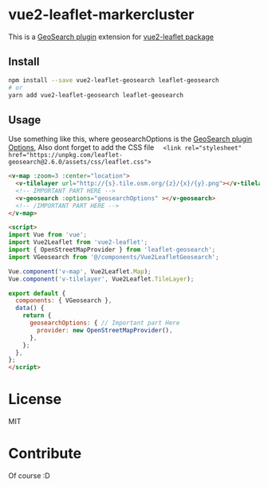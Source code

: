 # vue2-leaflet-markercluster

This is a [GeoSearch plugin](https://github.com/smeijer/leaflet-geosearch) extension for [vue2-leaflet package](https://github.com/KoRiGaN/Vue2Leaflet)

## Install
```sh
npm install --save vue2-leaflet-geosearch leaflet-geosearch
# or
yarn add vue2-leaflet-geosearch leaflet-geosearch
```
## Usage

Use something like this, where geosearchOptions is the [GeoSearch plugin Options](https://github.com/smeijer/leaflet-geosearch), Also dont forget to add the CSS file `  <link rel="stylesheet" href="https://unpkg.com/leaflet-geosearch@2.6.0/assets/css/leaflet.css">`

``` html
<v-map :zoom=3 :center="location">
  <v-tilelayer url="http://{s}.tile.osm.org/{z}/{x}/{y}.png"></v-tilelayer>
  <!-- IMPORTANT PART HERE -->
  <v-geosearch :options="geosearchOptions" ></v-geosearch>
  <!-- /IMPORTANT PART HERE -->
</v-map>

<script>
import Vue from 'vue';
import Vue2Leaflet from 'vue2-leaflet';
import { OpenStreetMapProvider } from 'leaflet-geosearch';
import VGeosearch from '@/components/Vue2LeafletGeosearch';

Vue.component('v-map', Vue2Leaflet.Map);
Vue.component('v-tilelayer', Vue2Leaflet.TileLayer);

export default {
  components: { VGeosearch },
  data() {
    return {
      geosearchOptions: { // Important part Here
        provider: new OpenStreetMapProvider(),
      },
    };
  },
};
</script>
```

# License

MIT

# Contribute

Of course :D

